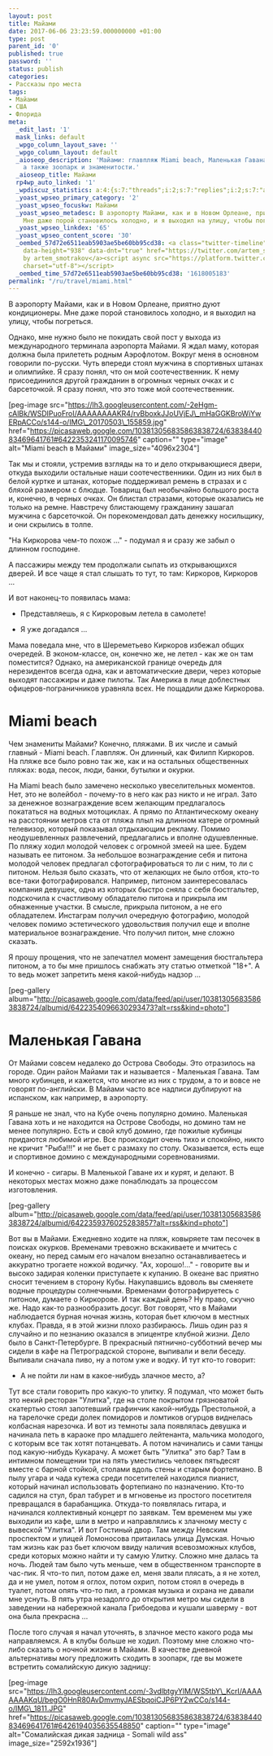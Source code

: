 ```yaml
---
layout: post
title: Майами
date: 2017-06-06 23:23:59.000000000 +01:00
type: post
parent_id: '0'
published: true
password: ''
status: publish
categories:
- Рассказы про места
tags:
- Майами
- США
- Флорида
meta:
  _edit_last: '1'
  mask_links: default
  _wpgo_column_layout_save: ''
  _wpgo_column_layout: default
  _aioseop_description: 'Майами: главпляж Miami beach, Маленькая Гавана, сигары, домино,
    а также зоопарк и знаменитости.'
  _aioseop_title: Майами
  rp4wp_auto_linked: '1'
  _wpdiscuz_statistics: a:4:{s:7:"threads";i:2;s:7:"replies";i:2;s:7:"authors";i:2;s:14:"recent_authors";a:2:{i:0;O:8:"stdClass":3:{s:20:"comment_author_email";s:25:"artem.smotrakov@gmail.com";s:14:"comment_author";s:5:"artem";s:7:"user_id";s:1:"1";}i:1;O:8:"stdClass":3:{s:20:"comment_author_email";s:21:"m_savitskaya_@mail.ru";s:14:"comment_author";s:12:"марина";s:7:"user_id";s:1:"0";}}}
  _yoast_wpseo_primary_category: '2'
  _yoast_wpseo_focuskw: Майами
  _yoast_wpseo_metadesc: В аэропорту Майами, как и в Новом Орлеане, приятно дуют кондиционеры.
    Мне даже порой становилось холодно, и я выходил на улицу, чтобы погреться.
  _yoast_wpseo_linkdex: '65'
  _yoast_wpseo_content_score: '30'
  _oembed_57d72e6511eab5903ae5be60bb95cd38: <a class="twitter-timeline" data-width="625"
    data-height="938" data-dnt="true" href="https://twitter.com/artem_smotrakov?ref_src=twsrc%5Etfw">Tweets
    by artem_smotrakov</a><script async src="https://platform.twitter.com/widgets.js"
    charset="utf-8"></script>
  _oembed_time_57d72e6511eab5903ae5be60bb95cd38: '1618005183'
permalink: "/ru/travel/miami.html"
---
```

В аэропорту Майами, как и в Новом Орлеане, приятно дуют кондиционеры. Мне даже порой становилось холодно, и я выходил на улицу, чтобы погреться.

Однако, мне нужно было не покидать свой пост у выхода из международного терминала аэропорта Майами. Я ждал маму, которая должна была прилететь родным Аэрофлотом. Вокруг меня в основном говорили по-русски. Чуть впереди стоял мужчина в спортивных штанах и олимпийке. Я сразу понял, что он мой соотечественник. К нему присоединился другой гражданин в огромных черных очках и с барсеточкой. Я сразу понял, что это тоже мой соотечественник.

[peg-image src="https://lh3.googleusercontent.com/-2eHgm-cAlBk/WSDIPuoFroI/AAAAAAAAKR4/rvBboxkJJoUVjEJ\_mHaGGKBroWiYwERpACCo/s144-o/IMG\_20170503\_155859.jpg" href="https://picasaweb.google.com/103813056835863838724/6383844083469641761#6422353241170095746" caption="" type="image" alt="Miami beach в Майами" image\_size="4096x2304"]



Так мы и стояли, устремив взгляды на то и дело открывающиеся двери, откуда выходили остальные наши соотечественники. Один из них был в белой куртке и штанах, которые поддерживал ремень в стразах и с бляхой размером с блюдце. Товарищ был необычайно большого&nbsp;роста и, конечно, в черных очках. Он блистал стразами, которые оказались не только на ремне. Навстречу блистающему гражданину зашагал мужчина с барсеточкой. Он порекомендовал дать денежку носильщику, и они скрылись в толпе.

"На Киркорова чем-то похож ..." - подумал я и сразу же забыл о длинном господине.

А пассажиры между тем продолжали сыпать из открывающихся дверей. И все чаще я стал слышать то тут, то там: Киркоров, Киркоров ...

И вот наконец-то появилась мама:

- Представляешь, я с Киркоровым летела в самолете!

- Я уже&nbsp;догадался ...

Мама поведала мне, что в Шереметьево Киркоров избежал общих очередей. В эконом-классе, он, конечно же, не летел - как же он там поместится? Однако, на американской границе очередь для нерезидентов всегда одна, как и автоматические двери, через которые выходят пассажиры и даже пилоты. Так Америка в лице доблестных офицеров-пограничников уравняла всех. Не пощадили даже Киркорова.

# Miami beach

Чем знамениты Майами? Конечно, пляжами. В их числе и самый главный - Miami beach. Главпляж. Он длинный, как Филипп Киркоров. На пляже все было ровно так же, как и на остальных общественных пляжах: вода, песок, люди, банки, бутылки и окурки.

На Miami beach было замечено несколько увеселительных моментов. Нет, это не волейбол - почему-то в него как раз никто и не играл. Зато за денежное вознаграждение всем желающим предлагалось покататься на водных мотоциклах. А прямо по Атлантическому океану на расстоянии метров ста от пляжа плыл на длинном катере огромный телевизор, который показывал отдыхающим рекламу. Помимо неодушевленных развлечений, предлагались и вполне одушевленные. По пляжу ходил молодой человек с огромной змеей на шее. Будем называть ее питоном. За небольшое вознаграждение себя и питона молодой человек предлагал сфотографироваться то ли с ним, то ли с питоном. Нельзя было сказать, что от желающих не было отбоя, кто-то все-таки фотографировался. Например, питоном заинтересовалась компания девушек, одна из которых быстро сняла с себя бюстгальтер, подскочила к счастливому обладателю питона и прикрыла им обнаженные участки. В смысле, прикрыла питоном, а не его обладателем. Инстаграм получил очередную фотографию, молодой человек помимо&nbsp;эстетического удовольствия получил еще и вполне материальное вознаграждение. Что получил питон, мне сложно сказать.

Я прошу прощения, что не запечатлел момент замещения бюстгальтера питоном, а то бы мне пришлось снабжать эту статью отметкой "18+". А то ведь может запретить меня какой-нибудь надзор ...

[peg-gallery album="http://picasaweb.google.com/data/feed/api/user/103813056835863838724/albumid/6422354096630293473?alt=rss&kind=photo"]

# Маленькая Гавана

От Майами совсем недалеко до Острова Свободы. Это отразилось на городе. Один район Майами так и называется - Маленькая Гавана. Там много кубинцев, и кажется, что многие из них с трудом, а то и вовсе не говорят по-английски. В Майами часто все надписи дублируют на испанском, как например, в аэропорту.

Я раньше не знал, что на Кубе очень популярно домино. Маленькая Гавана хоть и не находится на Острове Свободы, но домино там не менее популярно. Есть и свой клуб домино, где пожилые кубинцы придаются любимой игре. Все происходит очень тихо и спокойно, никто не кричит "Рыба!!!" и не бьет с размаху по столу. Оказывается, есть еще и спортивное домино с международными соревнованиями.

И конечно - сигары. В Маленькой Гаване их и курят, и делают. В некоторых местах можно даже понаблюдать за процессом изготовления.

[peg-gallery album="http://picasaweb.google.com/data/feed/api/user/103813056835863838724/albumid/6422359376025283857?alt=rss&kind=photo"]

Вот вы в Майами. Ежедневно ходите на пляж, ковыряете там песочек в поисках окурков. Временами тревожно вскакиваете и мчитесь с океану, но перед самым его началом внезапно останавливаетесь и аккуратно трогаете ножкой водичку. "Ах, хорошо!..." - говорите вы и высоко задирая коленки приступаете к купанию. В океане вас приятно сносит течением в сторону Кубы. Накупавшись вдоволь вы сменяете водные процедуры солнечными. Временами фотографируетесь с питоном, думаете о Киркорове. И так каждый день? Ну право, скучно же. Надо как-то разнообразить досуг. Вот говорят, что в Майами наблюдается бурная&nbsp;ночная жизнь, которая бьет ключом в местных клубах. Правда, я в этой жизни&nbsp;плохо разбираюсь. Лишь один раз я случайно и по незнанию оказался в эпицентре клубной жизни. Дело было в Санкт-Петербурге. В прекрасный пятнично-субботний вечер мы сидели в кафе на Петроградской стороне, выпивали и вели беседу. Выпивали сначала пиво, ну а потом уже и водку. И тут кто-то говорит:

- А не пойти ли нам в какое-нибудь злачное место, а?

Тут все стали говорить про какую-то улитку. Я подумал, что может быть это некий&nbsp;ресторан "Улитка", где на столе покрытом грязноватой скатертью стоял запотевший графинчик какой-нибудь Престольной, а на тарелочке среди долек помидоров и ломтиков огурцов виднелась колбасная нарезочка. И вот из темноты зала появлялась девушка и начинала петь в караоке про младшего лейтенанта, мальчика молодого, с которым все так хотят потанцевать. А потом начинались и сами танцы под какую-нибудь Кукарачу. А может быть "Улитка" это бар?&nbsp;Там в интимном помещении три на пять уместились человек пятьдесят вместе с барной стойкой, столами вдоль стены и старым фортепиано. В пылу&nbsp;угара и чада кутежа среди посетителей находился пианист, который начинал использовать фортепиано по назначению. Кто-то садился на стул, брал табурет и в мгновенье из простого посетителя превращался&nbsp;в барабанщика.&nbsp;Откуда-то появлялась гитара, и начинался коллективный концерт по заявкам. Тем временем мы уже выходили из кафе, шли в метро и направлялись к злачному месту с вывеской "Улитка". И вот Гостиный двор. Там между Невским проспектом и улицей Ломоносова притаилась улица Думская. Ночью там жизнь как раз бьет ключом ввиду наличия всевозможных&nbsp;клубов, среди которых можно найти&nbsp;и ту самую Улитку. Сложно мне далась та ночь. Людей там было чуть меньше, чем в общественном транспорте в час-пик. Я что-то пил, потом даже ел, меня звали плясать, а я не хотел, да и не умел, потом я оглох, потом охрип, потом стоял в очередь в туалет, потом опять что-то пил, а громкая музыка и охрана не давали мне уснуть. В пять утра незадолго до открытия метро мы сидели в заведении на набережной канала Грибоедова и кушали шаверму - вот она&nbsp;была прекрасна ...

После того случая&nbsp;я начал&nbsp;уточнять, в злачное место какого рода мы направляемся. А в клубы больше не ходил. Поэтому мне сложно что-либо сказать о ночной жизни в Майами. В качестве дневной альтернативы могу предложить&nbsp;сходить в зоопарк, где вы можете встретить&nbsp;сомалийскую дикую задницу:

[peg-image src="https://lh3.googleusercontent.com/-3vdlbtgyYlM/WS5tbY\_KcrI/AAAAAAAAKqU/begO0HnR80AvDmvmyJAESbqoiCJP6PY2wCCo/s144-o/IMG\_1811.JPG" href="https://picasaweb.google.com/103813056835863838724/6383844083469641761#6426194035635548850" caption="" type="image" alt="Сомалийская дикая задница - Somali wild ass" image\_size="2592x1936"]

